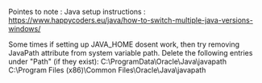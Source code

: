 Pointes to note : 
Java setup instructions :  https://www.happycoders.eu/java/how-to-switch-multiple-java-versions-windows/ 

Some times if setting up JAVA_HOME dosent work, then try removing JavaPath attribute from system variable path. 
Delete the following entries under "Path" (if they exist):
C:\ProgramData\Oracle\Java\javapath
C:\Program Files (x86)\Common Files\Oracle\Java\javapath

